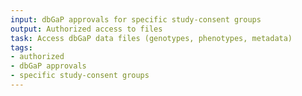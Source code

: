 ```yaml
---
input: dbGaP approvals for specific study-consent groups
output: Authorized access to files
task: Access dbGaP data files (genotypes, phenotypes, metadata)
tags:
- authorized
- dbGaP approvals
- specific study-consent groups
---
```

